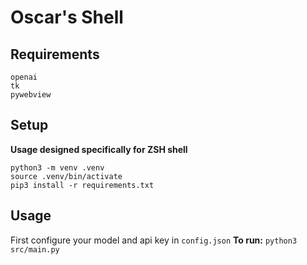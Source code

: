 # Oscar's Shell

## Requirements
```
openai
tk
pywebview
```
## Setup 
**Usage designed specifically for ZSH shell**
```
python3 -m venv .venv
source .venv/bin/activate
pip3 install -r requirements.txt
```
## Usage
First configure your model and api key in `config.json`
**To run:**
`python3 src/main.py`


